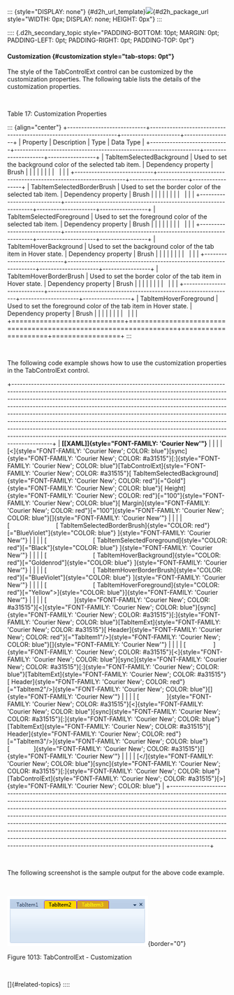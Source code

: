 ::: {style="DISPLAY: none"}
[](ms-xhelp:///?Id=d2h_url_template){#d2h_url_template}![](!package_url!){#d2h_package_url style="WIDTH: 0px; DISPLAY: none; HEIGHT: 0px"}
:::

:::: {.d2h_secondary_topic style="PADDING-BOTTOM: 10pt; MARGIN: 0pt; PADDING-LEFT: 0pt; PADDING-RIGHT: 0pt; PADDING-TOP: 0pt"}
#### Customization {#customization style="tab-stops: 0pt"}

The style of the TabControlExt control can be customized by the customization properties. The following table lists the details of the customization properties.

 

Table 17: Customization Properties

::: {align="center"}
+----------------------------+------------------------------------------------------------------+---------------------+-----------------+
| Property                   | Description                                                      | Type                | Data Type       |
+----------------------------+------------------------------------------------------------------+---------------------+-----------------+
| TabItemSelectedBackground  | Used to set the background color of the selected tab item.       | Dependency property | Brush           |
|                            |                                                                  |                     |                 |
|                            |                                                                  |                     |                 |
+----------------------------+------------------------------------------------------------------+---------------------+-----------------+
| TabItemSelectedBorderBrush | Used to set the border color of the selected tab item.           | Dependency property | Brush           |
|                            |                                                                  |                     |                 |
|                            |                                                                  |                     |                 |
+----------------------------+------------------------------------------------------------------+---------------------+-----------------+
| TabItemSelectedForeground  | Used to set the foreground color of the selected tab item.       | Dependency property | Brush           |
|                            |                                                                  |                     |                 |
|                            |                                                                  |                     |                 |
+----------------------------+------------------------------------------------------------------+---------------------+-----------------+
| TabItemHoverBackground     | Used to set the background color of the tab item in Hover state. | Dependency property | Brush           |
|                            |                                                                  |                     |                 |
|                            |                                                                  |                     |                 |
+----------------------------+------------------------------------------------------------------+---------------------+-----------------+
| TabItemHoverBorderBrush    | Used to set the border color of the tab item in Hover state.     | Dependency property | Brush           |
|                            |                                                                  |                     |                 |
|                            |                                                                  |                     |                 |
+----------------------------+------------------------------------------------------------------+---------------------+-----------------+
| TabItemHoverForeground     | Used to set the foreground color of the tab item in Hover state. | Dependency property | Brush           |
|                            |                                                                  |                     |                 |
|                            |                                                                  |                     |                 |
+============================+==================================================================+=====================+=================+
:::

 

The following code example shows how to use the customization properties in the TabControlExt control.

+--------------------------------------------------------------------------------------------------------------------------------------------------------------------------------------------------------------------------------------------------------------------------------------------------------------------------------------------------------------------------------------------------------------------------------------------------------------------------------------------------------------------------------------------------------------------------------------------------------------------------------------------------------------+
| **[\[XAML\]]{style="FONT-FAMILY: 'Courier New'"}**                                                                                                                                                                                                                                                                                                                                                                                                                                                                                                                                                                                                           |
|                                                                                                                                                                                                                                                                                                                                                                                                                                                                                                                                                                                                                                                              |
| [\<]{style="FONT-FAMILY: 'Courier New'; COLOR: blue"}[sync]{style="FONT-FAMILY: 'Courier New'; COLOR: #a31515"}[:]{style="FONT-FAMILY: 'Courier New'; COLOR: blue"}[TabControlExt]{style="FONT-FAMILY: 'Courier New'; COLOR: #a31515"}[ TabItemSelectedBackground]{style="FONT-FAMILY: 'Courier New'; COLOR: red"}[=\"Gold\"]{style="FONT-FAMILY: 'Courier New'; COLOR: blue"}[ Height]{style="FONT-FAMILY: 'Courier New'; COLOR: red"}[=\"100\"]{style="FONT-FAMILY: 'Courier New'; COLOR: blue"}[ Margin]{style="FONT-FAMILY: 'Courier New'; COLOR: red"}[=\"100\"]{style="FONT-FAMILY: 'Courier New'; COLOR: blue"}[]{style="FONT-FAMILY: 'Courier New'"} |
|                                                                                                                                                                                                                                                                                                                                                                                                                                                                                                                                                                                                                                                              |
| [                           [ TabItemSelectedBorderBrush]{style="COLOR: red"}[=\"BlueViolet\"]{style="COLOR: blue"} ]{style="FONT-FAMILY: 'Courier New'"}                                                                                                                                                                                                                                                                                                                                                                                                                                                                                                    |
|                                                                                                                                                                                                                                                                                                                                                                                                                                                                                                                                                                                                                                                              |
| [                           [ TabItemSelectedForeground]{style="COLOR: red"}[=\"Black\"]{style="COLOR: blue"} ]{style="FONT-FAMILY: 'Courier New'"}                                                                                                                                                                                                                                                                                                                                                                                                                                                                                                          |
|                                                                                                                                                                                                                                                                                                                                                                                                                                                                                                                                                                                                                                                              |
| [                           [ TabItemHoverBackground]{style="COLOR: red"}[=\"Goldenrod\"]{style="COLOR: blue"} ]{style="FONT-FAMILY: 'Courier New'"}                                                                                                                                                                                                                                                                                                                                                                                                                                                                                                         |
|                                                                                                                                                                                                                                                                                                                                                                                                                                                                                                                                                                                                                                                              |
| [                           [ TabItemHoverBorderBrush]{style="COLOR: red"}[=\"BlueViolet\"]{style="COLOR: blue"} ]{style="FONT-FAMILY: 'Courier New'"}                                                                                                                                                                                                                                                                                                                                                                                                                                                                                                       |
|                                                                                                                                                                                                                                                                                                                                                                                                                                                                                                                                                                                                                                                              |
| [                           [ TabItemHoverForeground]{style="COLOR: red"}[=\"Yellow\"\>]{style="COLOR: blue"}]{style="FONT-FAMILY: 'Courier New'"}                                                                                                                                                                                                                                                                                                                                                                                                                                                                                                           |
|                                                                                                                                                                                                                                                                                                                                                                                                                                                                                                                                                                                                                                                              |
| [                ]{style="FONT-FAMILY: 'Courier New'; COLOR: #a31515"}[\<]{style="FONT-FAMILY: 'Courier New'; COLOR: blue"}[sync]{style="FONT-FAMILY: 'Courier New'; COLOR: #a31515"}[:]{style="FONT-FAMILY: 'Courier New'; COLOR: blue"}[TabItemExt]{style="FONT-FAMILY: 'Courier New'; COLOR: #a31515"}[ Header]{style="FONT-FAMILY: 'Courier New'; COLOR: red"}[=\"TabItem1\"/\>]{style="FONT-FAMILY: 'Courier New'; COLOR: blue"}[]{style="FONT-FAMILY: 'Courier New'"}                                                                                                                                                                                  |
|                                                                                                                                                                                                                                                                                                                                                                                                                                                                                                                                                                                                                                                              |
| [                ]{style="FONT-FAMILY: 'Courier New'; COLOR: #a31515"}[\<]{style="FONT-FAMILY: 'Courier New'; COLOR: blue"}[sync]{style="FONT-FAMILY: 'Courier New'; COLOR: #a31515"}[:]{style="FONT-FAMILY: 'Courier New'; COLOR: blue"}[TabItemExt]{style="FONT-FAMILY: 'Courier New'; COLOR: #a31515"}[ Header]{style="FONT-FAMILY: 'Courier New'; COLOR: red"}[=\"TabItem2\"/\>]{style="FONT-FAMILY: 'Courier New'; COLOR: blue"}[]{style="FONT-FAMILY: 'Courier New'"}                                                                                                                                                                                  |
|                                                                                                                                                                                                                                                                                                                                                                                                                                                                                                                                                                                                                                                              |
| [                ]{style="FONT-FAMILY: 'Courier New'; COLOR: #a31515"}[\<]{style="FONT-FAMILY: 'Courier New'; COLOR: blue"}[sync]{style="FONT-FAMILY: 'Courier New'; COLOR: #a31515"}[:]{style="FONT-FAMILY: 'Courier New'; COLOR: blue"}[TabItemExt]{style="FONT-FAMILY: 'Courier New'; COLOR: #a31515"}[ Header]{style="FONT-FAMILY: 'Courier New'; COLOR: red"}[=\"TabItem3\"/\>]{style="FONT-FAMILY: 'Courier New'; COLOR: blue"}[              ]{style="FONT-FAMILY: 'Courier New'; COLOR: #a31515"}[]{style="FONT-FAMILY: 'Courier New'"}                                                                                                              |
|                                                                                                                                                                                                                                                                                                                                                                                                                                                                                                                                                                                                                                                              |
| [\</]{style="FONT-FAMILY: 'Courier New'; COLOR: blue"}[sync]{style="FONT-FAMILY: 'Courier New'; COLOR: #a31515"}[:]{style="FONT-FAMILY: 'Courier New'; COLOR: blue"}[TabControlExt]{style="FONT-FAMILY: 'Courier New'; COLOR: #a31515"}[\>]{style="FONT-FAMILY: 'Courier New'; COLOR: blue"}                                                                                                                                                                                                                                                                                                                                                                 |
+--------------------------------------------------------------------------------------------------------------------------------------------------------------------------------------------------------------------------------------------------------------------------------------------------------------------------------------------------------------------------------------------------------------------------------------------------------------------------------------------------------------------------------------------------------------------------------------------------------------------------------------------------------------+

 

The following screenshot is the sample output for the above code example.

 

![](ImagesExt/image30_902.png){border="0"}

Figure 1013: TabControlExt - Customization

 

[]{#related-topics}
::::
